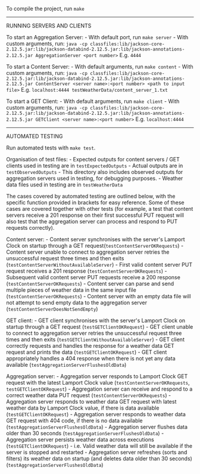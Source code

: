 To compile the project, run `make`

-----------

RUNNING SERVERS AND CLIENTS 

To start an Aggregation Server:
    - With default port, run `make server`
    - With custom arguments, run:
    `java -cp classfiles:lib/jackson-core-2.12.5.jar:lib/jackson-databind-2.12.5.jar:lib/jackson-annotations-2.12.5.jar AggregationServer <port number>`
    E.g. `4444`


To start a Content Server:
    - With default arguments, run `make content`
    - With custom arguments, run:
    `java -cp classfiles:lib/jackson-core-2.12.5.jar:lib/jackson-databind-2.12.5.jar:lib/jackson-annotations-2.12.5.jar ContentServer <server name>:<port number> <path to input file>`
    E.g. `localhost:4444 testWeatherData/content_server_1.txt`

To start a GET Client:
    - With default arguments, run `make client`
    - With custom arguments, run:
    `java -cp classfiles:lib/jackson-core-2.12.5.jar:lib/jackson-databind-2.12.5.jar:lib/jackson-annotations-2.12.5.jar GETClient <server name>:<port number>`
    E.g. `localhost:4444`


-----------

AUTOMATED TESTING

Run automated tests with `make test`.

Organisation of test files:
    - Expected outputs for content servers / GET clients used in testing are in `testExpectedOutputs`
    - Actual outputs are in `testObservedOutputs`
        - This directory also includes observed outputs for aggregation servers used in testing, for debugging purposes.
    - Weather data files used in testing are in `testWeatherData`

The cases covered by automated testing are outlined below, with the specific function provided in brackets for easy reference. Some of these cases are covered together with other tests (for example, a test that content servers receive a 201 response on their first successful PUT request will also test that the aggregation server can process and respond to PUT requests correctly).

Content server:
    - Content server synchronises with the server's Lamport Clock on startup through a GET request(`testContentServerOKRequests`)
    - Content server unable to connect to aggregation server retries the unsuccessful request three times and then exits (`testContentServerWithoutAvailableServer`)
    - First valid content server PUT request receives a 201 response (`testContentServerOKRequests`)
    - Subsequent valid content server PUT requests receive a 200 response (`testContentServerOKRequests`)
    - Content server can parse and send multiple pieces of weather data in the same input file (`testContentServerOKRequests`)
    - Content server with an empty data file will not attempt to send empty data to the aggregation server (`testContentServerDoesNotSendEmpty`)

GET client:
    - GET client synchronises with the server's Lamport Clock on startup through a GET request (`testGETClientOKRequest`)
    - GET client unable to connect to aggregation server retries the unsuccessful request three times and then exits (`testGETClientWithoutAvailableServer`)
    - GET client correctly requests and handles the response for a weather data GET request and prints the data (`testGETClientOKRequest`)
    - GET client appropriately handles a 404 response when there is not yet any data available (`testAggregationServerFlushesOldData`)

Aggregation server:
    - Aggregation server responds to Lamport Clock GET request with the latest Lamport Clock value (`testContentServerOKRequests`, `testGETClientOKRequest`)
    - Aggregation server can receive and respond to a correct weather data PUT request (`testContentServerOKRequests`)
    - Aggregation server responds to weather data GET request with latest weather data by Lamport Clock value, if there is data available (`testGETClientOKRequest`)
    - Aggregation server responds to weather data GET request with 404 code, if there is no data available (`testAggregationServerFlushesOldData`)
    - Aggregation server flushes data older than 30 seconds (`testAggregationServerFlushesOldData`)
    - Aggregation server persists weather data across executions (`testGETClientOKRequest`)
        - i.e. Valid weather data will still be available if the server is stopped and restarted
    - Aggregation server refreshes (sorts and filters) its weather data on startup (and deletes data older than 30 seconds) (`testAggregationServerFlushesOldData`)


